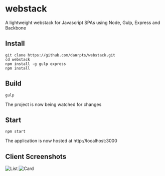 # webstack

A lightweight webstack for Javascript SPAs using Node, Gulp, Express and Backbone

## Install
	  
    git clone https://github.com/danrpts/webstack.git
    cd webstack
    npm install -g gulp express
    npm install

## Build

    gulp

The project is now being watched for changes

## Start

    npm start
    
The application is now hosted at http://localhost:3000

## Client Screenshots
![List](https://raw.github.com/danrpts/raymarch/master/screenshots/ScreenShotList.png)
![Card](https://raw.github.com/danrpts/raymarch/master/screenshots/ScreenShotCard.png)
